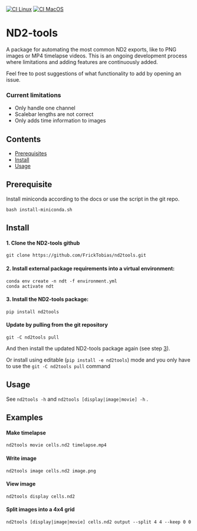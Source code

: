 [![CI Linux](https://github.com/FrickTobias/nd2tools/actions/workflows/ci_linux.yml/badge.svg)](https://github.com/FrickTobias/nd2tools/actions/workflows/ci_linux.yml) [![CI MacOS](https://github.com/FrickTobias/nd2tools/actions/workflows/ci_macos.yml/badge.svg)](https://github.com/FrickTobias/nd2tools/actions/workflows/ci_macos.yml)

# ND2-tools

A package for automating the most common ND2 exports, like to PNG images or MP4
timelapse videos. This is an ongoing development process where limitations and adding
features are continuously added. 

Feel free to post suggestions of what functionality to add by opening an issue.

### Current limitations

- Only handle one channel
- Scalebar lengths are not correct
- Only adds time information to images

## Contents

- [Prerequisites](#prerequisite)
- [Install](#install)
- [Usage](#usage)

## Prerequisite

Install miniconda according to the docs or use the script in the git repo.

```
bash install-miniconda.sh
```

## Install

#### 1. Clone the ND2-tools github

```
git clone https://github.com/FrickTobias/nd2tools.git 
```

#### 2. Install external package requirements into a virtual environment:

```
conda env create -n ndt -f environment.yml 
conda activate ndt
```

#### 3. Install the ND2-tools package:

```
pip install nd2tools 
```

#### Update by pulling from the git repository

```
git -C nd2tools pull
```

And then install the updated ND2-tools package again (see
step [3](#3-install-the-nd2-tools-package)).

Or install using editable (`pip install -e nd2tools`) mode and you only have to use the
`git -C nd2tools pull` command

## Usage

See `nd2tools -h` and `nd2tools [display|image|movie] -h` .

## Examples

#### Make timelapse

```
nd2tools movie cells.nd2 timelapse.mp4
```

#### Write image

```
nd2tools image cells.nd2 image.png
```

#### View image

```
nd2tools display cells.nd2 
```

#### Split images into a 4x4 grid

```
nd2tools [display|image|movie] cells.nd2 output --split 4 4 --keep 0 0
```